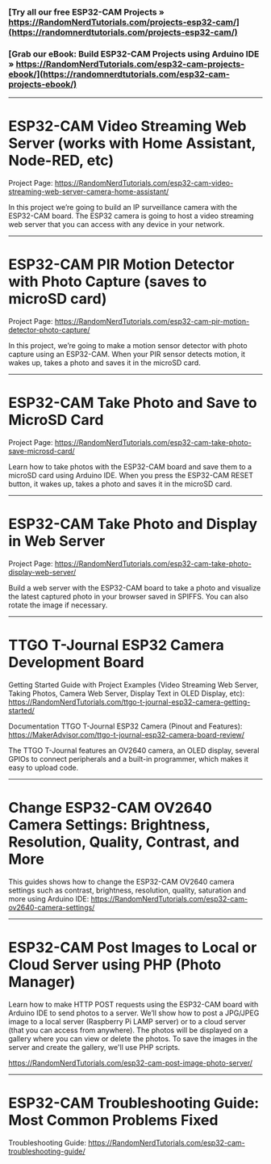 ### [Try all our free ESP32-CAM Projects » https://RandomNerdTutorials.com/projects-esp32-cam/](https://randomnerdtutorials.com/projects-esp32-cam/)

### [Grab our eBook: Build ESP32-CAM Projects using Arduino IDE » https://RandomNerdTutorials.com/esp32-cam-projects-ebook/](https://randomnerdtutorials.com/esp32-cam-projects-ebook/)

--------------

# ESP32-CAM Video Streaming Web Server (works with Home Assistant, Node-RED, etc)

Project Page: https://RandomNerdTutorials.com/esp32-cam-video-streaming-web-server-camera-home-assistant/

In this project we’re going to build an IP surveillance camera with the ESP32-CAM board. The ESP32 camera is going to host a video streaming web server that you can access with any device in your network.

--------------

# ESP32-CAM PIR Motion Detector with Photo Capture (saves to microSD card)

Project Page: https://RandomNerdTutorials.com/esp32-cam-pir-motion-detector-photo-capture/

In this project, we’re going to make a motion sensor detector with photo capture using an ESP32-CAM. When your PIR sensor detects motion, it wakes up, takes a photo and saves it in the microSD card.

--------------

# ESP32-CAM Take Photo and Save to MicroSD Card

Project Page: https://RandomNerdTutorials.com/esp32-cam-take-photo-save-microsd-card/

Learn how to take photos with the ESP32-CAM board and save them to a microSD card using Arduino IDE. When you press the ESP32-CAM RESET button, it wakes up, takes a photo and saves it in the microSD card.

--------------

# ESP32-CAM Take Photo and Display in Web Server

Project Page: https://RandomNerdTutorials.com/esp32-cam-take-photo-display-web-server/

Build a web server with the ESP32-CAM board to take a photo and visualize the latest captured photo in your browser saved in SPIFFS. You can also rotate the image if necessary.

--------------

# TTGO T-Journal ESP32 Camera Development Board

Getting Started Guide with Project Examples (Video Streaming Web Server, Taking Photos, Camera Web Server, Display Text in OLED Display, etc): https://RandomNerdTutorials.com/ttgo-t-journal-esp32-camera-getting-started/

Documentation TTGO T-Journal ESP32 Camera (Pinout and Features): https://MakerAdvisor.com/ttgo-t-journal-esp32-camera-board-review/

The TTGO T-Journal features an OV2640 camera, an OLED display, several GPIOs to connect peripherals and a built-in programmer, which makes it easy to upload code.

--------------

# Change ESP32-CAM OV2640 Camera Settings: Brightness, Resolution, Quality, Contrast, and More

This guides shows how to change the ESP32-CAM OV2640 camera settings such as contrast, brightness, resolution, quality, saturation and more using Arduino IDE: https://RandomNerdTutorials.com/esp32-cam-ov2640-camera-settings/

--------------

# ESP32-CAM Post Images to Local or Cloud Server using PHP (Photo Manager)

Learn how to make HTTP POST requests using the ESP32-CAM board with Arduino IDE to send photos to a server. We’ll show how to post a JPG/JPEG image to a local server (Raspberry Pi LAMP server) or to a cloud server (that you can access from anywhere). The photos will be displayed on a gallery where you can view or delete the photos. To save the images in the server and create the gallery, we'll use PHP scripts.

https://RandomNerdTutorials.com/esp32-cam-post-image-photo-server/

--------------

# ESP32-CAM Troubleshooting Guide: Most Common Problems Fixed

Troubleshooting Guide: https://RandomNerdTutorials.com/esp32-cam-troubleshooting-guide/
